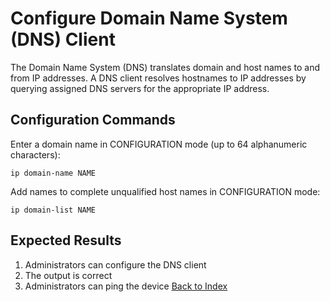 # Configure Domain Name System (DNS) Client

The Domain Name System (DNS) translates domain and host names to and from IP addresses.
A DNS client resolves hostnames to IP addresses by querying assigned DNS servers for the appropriate IP address.

## Configuration Commands

Enter a domain name in CONFIGURATION mode (up to 64 alphanumeric characters):

```text
ip domain-name NAME
```

Add names to complete unqualified host names in CONFIGURATION mode:

```text
ip domain-list NAME
```

## Expected Results

1. Administrators can configure the DNS client
2. The output is correct
3. Administrators can ping the device
[Back to Index](../README.md)
